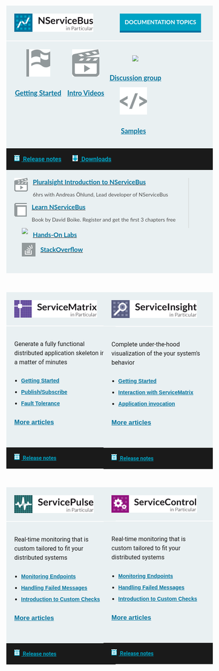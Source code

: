<style>
  a.img img.hover{display:none;}
  a.img:hover img{display:none;}
  a.img:hover img.hover{display:inline;}
	
  .small.button{
	line-height: 45px;
	font-size: 16px;
	padding-left: 15px;
	font-family: 'Lato',Bold;
	display: inline-block;
  }
  .small.button a{
	display: block;
	color: white;		
	line-height: 45px;
	width: 215px;
	background-color: #00a3c4;
	border-bottom: 5px solid #0071a0;
	clear: both;
	text-align: center;
	text-transform: uppercase;
	text-decoration: none;
	font-weight: 700;	
  }
  .small.button a:hover{
	background-color: #03AFF8;
  }
  .block.black a, .block.middle a, .productcolumn a {
    color: inherit;
	white-space: nowrap;
  }
  
  .block.black a {
  	font-family: 'roboto',sans-serif;
  }
  
  .productcolumn a {
  	color: rgb(0,114,156);
	font-family: dosis, sans-serif;
	font-weight: 600;
	white-space: nowrap;
	line-height: 30px;
  }
  
  .block{
    width: 100%;
    background-color: rgb(233,240,242);
    padding: 21px;
    margin-bottom: 2px;
    font-family: 'Lato';
  }

  .block.top img, .productcolumn img {
    float: left;
  }
  .block.black img{
    float: inherit;
  }
  .block.top .button{
    float: right;
    width: 225px;
    font-size: 15px;
  }
  .block.middle .ic{
    min-width: 25%;
    float: left;
    text-align: center;
    font-size: 18px;
    font-weight: bold;
    line-height: 50px;
    color: rgb(0,114,156);
  }      
  .block.black{
    margin-top: -2px;
    margin-bottom: 0px;
    width: 100%;
    clear: both;
    background-color: rgb(26,26,26);
    font-size: 16px;
    font-weight: bold;
    padding-top: 13px;
    padding-bottom: 13px;
    line-height: 30px;
  }
  span.blue{
    color: rgb(0,163,196);
    padding-right: 30px;
    display: inline-block;
  }
  .block.black span img{
    padding-left: 0px;
    padding-right: 5px;
    margin-top: -3px;
  }
  .productcolumn .black{
    font-size: 14px;
  }
  .block .left2 {
    width: 60%;
    float: left;
    border-right: 2px solid rgb(218,222,222);
    min-width: 460px;
  }
  .block .right1 {
    float: left;
    padding-left: 20px;
  }
  .block .right1 h3{
    padding-top: 7px;
  }
  .block h2{
    clear: both;
    font-size: 20px !important;
    font-family: 'Dosis', Semibold;
    padding-bottom: 20px;
    margin-bottom: 0px;
    margin-top: 0px;
  }
  .block h3{
    font-weight: bold;
    font-size: 17px;
    margin-top: 0px;
    margin-bottom: 0px;
    color: rgb(0,114,156);
  }
  .block h4{
    font-size: 16px !important;
    font-family: 'roboto', sans-serif;
    font-weight: normal;
    margin-top: 0px;
    line-height: 24px;
  }
  .block h5{        
    color: rgb(0,114,156);
    font-size: 14px;
    font-weight: bold;
    padding-left: 28px;
    padding-top: 5px;
  }
  .block p{
    font-size: 14px;
    color: rgb(77,77,77);
  }
  .block .right1 img, .block .left2 img {
    float: left;
    margin: 0px 13px 23px 0px;
  }
  .product.block {
  	padding-bottom: 0;
  }
  .productcolumn{
    width: 49%;
    margin: 48px 2% 0 0;
    float: left;        
  }
  .productcolumn.header{
    margin-top: 35px;        
  }
  .productcolumn.last{
    margin-right: 0px;
  }
  .productcolumnc{
    overflow: hidden;
    clear: both;
  }
  .productcolumnc .productcolumn{
    padding-bottom: 1000px;
    margin-bottom: -1000px;
  }
  
  .productcolumnc ul {
    list-style: none;
    margin-left: 0px;
    padding-left: 0px;
  }
  
  ul {
  	margin-bottom: 20px;
  	margin-top: 20px;
  	padding-left: 18px;
  }
  
  .productcolumnc li {
    color: rgb(0,114,156) !important;
    font-size: 14px;
    font-weight: bold;
    padding-bottom: 7px;
    padding-left: 12px;
    text-indent: -12px;
  }
  .productcolumnc li:before{
    content: "• ";
    color: rgb(0,114,156);
  }
</style>

<div class="block top">
  <a href="/nservicebus"><img src="/home/nservicebus.png" style="max-width: 43%" /></a>
  <div class="small button">
    <a class="blue" href="/nservicebus/">Documentation topics</a>
  </div>
  <div style="clear: both"></div>
</div>
<div class="block middle">
  <div class="ic">
    <a href="/samples/step-by-step/" class="img">
      <img src="/home/getting-started.png" /><img src="/home/getting-started-hover.png" class="hover"/><br/>
      Getting Started
    </a>
  </div>
  <div class="ic">
    <a href="http://particular.net/Videos-and-Presentations" class="img">
      <img src="/home/intro-videos.png" /><img src="/home/intro-videos-hover.png" class="hover"/><br/>
      Intro Videos
    </a>
  </div>
  <div class="ic">
    <a href="https://groups.google.com/forum/#!forum/particularsoftware" class="img">
      <img src="/home/discussion-large.png" /><img src="/home/discussion-large-hover.png" class="hover"/><br/>
      Discussion group
    </a>
  </div>
  <div class="ic">
    <a href="/samples/" class="img rarr">
      <img src="/home/samples.png" /><img src="/home/samples-hover.png" class="hover"/><br/>
      Samples
    </a>
  </div>
  <div style="clear: both"></div>
</div>
<div class="block black">
  <span class="blue"><a href="https://github.com/Particular/NServiceBus/releases"><img src="/home/release-notes.png" /> Release notes</a></span><span class="blue"><a href="http://particular.net/downloads"><img src="/home/download.png" /> Downloads</a></span>
</div>
<div class="block middle">
<div class="left2">
    <a href="http://www.pluralsight.com/courses/table-of-contents/nservicebus" class="img">
      <img src="/home/videos-small.png" />
      <img src="/home/videos-small-hover.png" class="hover"/>
      <h3>Pluralsight Introduction to NServiceBus</h3>
    </a>
    <p>6hrs with Andreas Öhlund, Lead developer of NServiceBus</p>
    <div style="clear: both"></div>
    <a href="https://www.packtpub.com/application-development/learning-nservicebus" class="img">
      <img src="/home/book.png" />
      <img src="/home/book-hover.png" class="hover"/>
      <h3>Learn NServiceBus</h3>
    </a>
    <p>Book by David Boike. Register and get the first 3 chapters free</p>
    <div style="clear: both"></div>
  </div>
  <div class="right1">
    <a href="http://particular.net/HandsOnLabs" class="img">
      <img src="/home/hand-on-labs-small.png" />
      <img src="/home/hand-on-labs-small-hover.png" class="hover"/>
      <h3>Hands-On Labs</h3>
    </a>
    <div style="clear: both"></div>
    <a href="http://stackoverflow.com/questions/tagged/nservicebus" class="img">
      <img src="/home/stackoverflow-big.png" />
      <img src="/home/stackoverflow-big-hover.png" class="hover"/>
      <h3>StackOverflow</h3>
    </a>
    <div style="clear: both"></div>
  </div>
  <div style="clear: both"></div>
</div>






<div class="productcolumn">
	<div class="header">
	  <div class="block top">
	    <a href="/servicematrix/">
	      <img src="/home/servicematrix.png" />
	    </a>
	    <div style="clear: both"></div>
	  </div>
	</div>
	<div class="block">
	  <p><h4>Generate a fully functional distributed application skeleton in a matter of minutes</h4></p>
	  <ul>
	    <li><a href="/servicematrix/getting-started-with-servicematrix-2.0.md">Getting Started</a></li>
	    <li><a href="/servicematrix/getting-started-with-nservicebus-using-servicematrix-2.0-publish-subscribe.md">Publish/Subscribe</a></li>
	    <li><a href="/servicematrix/getting-started-with-nservicebus-using-servicematrix-2.0-fault-tolerance.md">Fault Tolerance</a></li>
	  </ul>
	  <a href="/servicematrix/"><h3>More articles</h3></a><br/>
	 <div style="clear: both"></div>
	</div>
	<div class="block black">
	  <span class="blue"><a href="https://github.com/Particular/ServiceMatrix/releases"><img src="/home/release-notes.png" /> Release notes</a></span>
	</div>
</div>


<div class="productcolumn last">
	<div class="header">
	  <div class="block top">
	    <a href="/serviceinsight/">
	      <img src="/home/serviceinsight.png" />
	    </a>
	    <div style="clear: both"></div>
	  </div>
	</div>
	<div class="block">
	  <p><h4>Complete under-the-hood visualization of the your system's behavior</h4></p>
	  <ul>
	    <li><a href="/serviceinsight/getting-started-overview.md">Getting Started</a></li>
	    <li><a href="/servicematrix/servicematrix-serviceinsight.md">Interaction with ServiceMatrix</a></li>
	    <li><a href="/serviceinsight/application-invocation.md">Application invocation</a></li>
	  </ul>
	  <a href="/serviceinsight/"><h3>More articles</h3></a><br/>
	  <div style="clear: both"></div>
	</div>
	<div class="block black">
	  <span class="blue"><a href="https://github.com/Particular/ServiceInsight/releases"><img src="/home/release-notes.png" /> Release notes</a></span>
	</div>
</div>	


<div class="productcolumn">
	<div class="header">
	  <div class="block top">
	    <a href="/servicepulse/">
	      <img src="/home/servicepulse.png" />
	    </a>
	    <div style="clear: both"></div>
	  </div>
	</div>
	<div class="block">
	  <p><h4>Real-time monitoring that is custom tailored to fit your distributed systems</h4></p>
	  <ul>
	    <li><a href="/servicepulse/intro-endpoints-heartbeats.md">Monitoring Endpoints</a></li>
	    <li><a href="/servicepulse/intro-failed-messages.md">Handling Failed Messages</a></li>
	    <li><a href="/servicepulse/intro-endpoints-custom-checks.md">Introduction to Custom Checks</a></li>
	  </ul>
	  <a href="/servicepulse/"><h3>More articles</h3></a><br/>
	  <div style="clear: both"></div>
	</div>
	<div class="block black">
	  <span class="blue"><a href="https://github.com/Particular/ServicePulse/releases"><img src="/home/release-notes.png" /> Release notes</a></span>
	</div>
</div>

<div class="productcolumn last">
	<div class="header">
	  <div class="block top">
	    <a href="/servicecontrol/">
	      <img src="/home/servicecontrol.png" />
	    </a>
	    <div style="clear: both"></div>
	  </div>
	</div>
	<div class="block">
	  <p><h4>Real-time monitoring that is custom tailored to fit your distributed systems</h4></p>
	  <ul>
	    <li><a href="/servicepulse/intro-endpoints-heartbeats.md">Monitoring Endpoints</a></li>
	    <li><a href="/servicepulse/intro-failed-messages.md">Handling Failed Messages</a></li>
	    <li><a href="/servicepulse/intro-endpoints-custom-checks.md">Introduction to Custom Checks</a></li>
	  </ul>
	  <a href="/servicecontrol/"><h3>More articles</h3></a><br/>
	  <div style="clear: both"></div>
	</div>
	<div class="block black">
	  <span class="blue"><a href="https://github.com/Particular/ServiceControl/releases"><img src="/home/release-notes.png" /> Release notes</a></span>
	</div>
</div>





<div style="clear: both; padding-top: 35px"></div>
